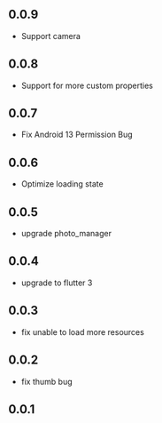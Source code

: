 ## 0.0.9
- Support camera

## 0.0.8
- Support for more custom properties

## 0.0.7
- Fix Android 13 Permission Bug

## 0.0.6
- Optimize loading state

## 0.0.5
- upgrade photo_manager

## 0.0.4
- upgrade to flutter 3

## 0.0.3
- fix unable to load more resources

## 0.0.2
- fix thumb bug

## 0.0.1
